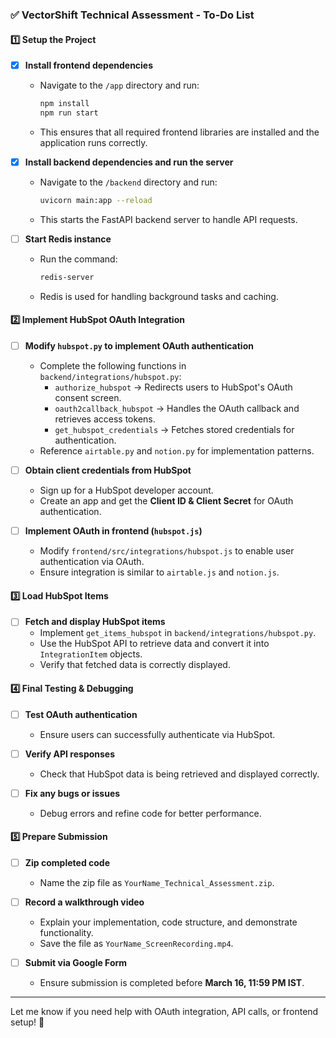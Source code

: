 ### ✅ **VectorShift Technical Assessment - To-Do List**  

#### **1️⃣ Setup the Project**  
- [x] **Install frontend dependencies**  
  - Navigate to the `/app` directory and run:  
    ```bash
    npm install
    npm run start
    ```
  - This ensures that all required frontend libraries are installed and the application runs correctly.

- [x] **Install backend dependencies and run the server**  
  - Navigate to the `/backend` directory and run:  
    ```bash
    uvicorn main:app --reload
    ```
  - This starts the FastAPI backend server to handle API requests.

- [ ] **Start Redis instance**  
  - Run the command:  
    ```bash
    redis-server
    ```
  - Redis is used for handling background tasks and caching.

#### **2️⃣ Implement HubSpot OAuth Integration**  
- [ ] **Modify `hubspot.py` to implement OAuth authentication**  
  - Complete the following functions in `backend/integrations/hubspot.py`:  
    - `authorize_hubspot` → Redirects users to HubSpot's OAuth consent screen.  
    - `oauth2callback_hubspot` → Handles the OAuth callback and retrieves access tokens.  
    - `get_hubspot_credentials` → Fetches stored credentials for authentication.  
  - Reference `airtable.py` and `notion.py` for implementation patterns.

- [ ] **Obtain client credentials from HubSpot**  
  - Sign up for a HubSpot developer account.
  - Create an app and get the **Client ID & Client Secret** for OAuth authentication.

- [ ] **Implement OAuth in frontend (`hubspot.js`)**  
  - Modify `frontend/src/integrations/hubspot.js` to enable user authentication via OAuth.
  - Ensure integration is similar to `airtable.js` and `notion.js`.

#### **3️⃣ Load HubSpot Items**  
- [ ] **Fetch and display HubSpot items**  
  - Implement `get_items_hubspot` in `backend/integrations/hubspot.py`.
  - Use the HubSpot API to retrieve data and convert it into `IntegrationItem` objects.
  - Verify that fetched data is correctly displayed.

#### **4️⃣ Final Testing & Debugging**  
- [ ] **Test OAuth authentication**  
  - Ensure users can successfully authenticate via HubSpot.

- [ ] **Verify API responses**  
  - Check that HubSpot data is being retrieved and displayed correctly.

- [ ] **Fix any bugs or issues**  
  - Debug errors and refine code for better performance.

#### **5️⃣ Prepare Submission**  
- [ ] **Zip completed code**  
  - Name the zip file as `YourName_Technical_Assessment.zip`.

- [ ] **Record a walkthrough video**  
  - Explain your implementation, code structure, and demonstrate functionality.
  - Save the file as `YourName_ScreenRecording.mp4`.

- [ ] **Submit via Google Form**  
  - Ensure submission is completed before **March 16, 11:59 PM IST**.

---  
Let me know if you need help with OAuth integration, API calls, or frontend setup! 🚀

